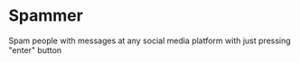 # Spammer

Spam people with messages at any social media platform with just pressing "enter" button 
